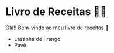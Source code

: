 # Livro de Receitas :man_cook:

Olá!! Bem-vindo ao meu livro de receitas :wave:

- Lasanha de Frango
- Pavê
